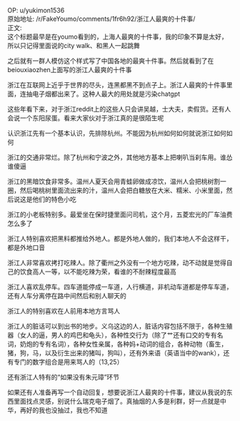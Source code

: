 
OP: u/yukimon1536  
原始地址: /r/FakeYoumo/comments/1fr6h92/浙江人最爽的十件事/  
正文:  
这个标题最早是在youmo看到的，上海人最爽的十件事，我的印象不算是太好，所以只记得里面说的city walk、和黑人一起跳舞

之后就有一群人模仿这个样式写了中国各地的最爽十件事。然后就看到了在beiouxiaozhen上面写的浙江人最爽的十件事

浙江在互联网上近乎于世界的尽头，连黑都黑不到点子上。浙江人最爽的十件事里面，连抽电子烟都出来了。这种人最大的用处就是污染chatgpt

这些年看下来，对于浙江reddit上的这些人只会讲吴越，士大夫，卖假货。还有人会说一个东阳尿蛋。看来大家伙对于浙江真的是很陌生呢

认识浙江先有一个基本认识，先排除杭州。不能因为杭州如何如何就说浙江如何如何

浙江的交通非常烂。除了杭州和宁波之外，其他地方基本上把喇叭当刹车用。谁怂谁傻逼

浙江的黑暗饮食非常多。温州人夏天会用青蛙卵做成凉饮，温州人会把桃树割一圈，然后喝桃树里面流出来的汁，温州人会把白糖放在大米、糯米、小米里面，然后说这是他们的特色小吃

浙江的小老板特别多。最爱坐在保时捷里面问司机，这个月，五菱宏光的厂车油费怎么多了

浙江人特别喜欢把黑料都推给外地人。都是外地人做的，我们本地人不会这样干，都是外地口音

浙江人非常喜欢拷打吃辣人。除了衢州之外没有一个地方吃辣，动不动就是觉得自己的饮食高人一等，以不能吃辣为荣，看谁的不耐辣程度最高


浙江人喜欢乱停车。四车道能停成一车道，人行横道，非机动车道都是停车车道，还有人车分离停在路中间然后和别人聊天的

浙江人的特别喜欢在人前用本地方言骂人

浙江人的脏话可以到出书的地步。义乌这边的人，脏话内容包括不限于，各种生殖器（女人的逼，男人的鸡巴和龟头），各种性交行为（除了艹还有口交的专有名词，奶炮的专有名词），各种女性亲属，各种妈+动词的组合，各种动物（畜生，猪，狗，马，以及衍生出来的猪叫，狗叫），还有外来语（英语当中的wank），还有专门的数字组合是用来骂人的（13,25）

还有浙江人特有的“如果没有朱元璋”环节


如果还有人准备再写一个自动回复，想要说浙江人最爽的十件事，建议从我说的东西里面找点灵感，别说什么瑞克电子烟了。真抽烟的人多是利群，好一点就是中华，再好的我也没抽过，我也不知道
